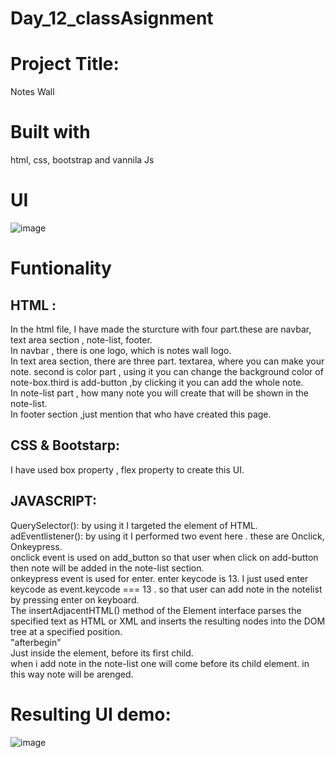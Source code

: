 # Day_12_classAsignment
# Project Title:
Notes Wall
# Built with
html, css, bootstrap and vannila Js
# UI
![image](https://github.com/Animesh5106/Day_12_classAsignment/assets/70014233/f70773d6-67ac-448d-b529-e1e867849815)

# Funtionality
## HTML :
In the html file, I have made the sturcture with four part.these are navbar, text area section , note-list, footer.<br> 
In navbar , there is one logo, which is notes wall logo.<br>
In text area section, there are three part. textarea, where you can make your note. second is color part , using it you can change the background color of note-box.third is add-button ,by clicking it you can add the whole note.<br>
In note-list part , how many note you will create that will be shown in the note-list.<br>
In footer section ,just mention that who have created this page.<br>

## CSS & Bootstarp:
I have used box property , flex property to create this UI.

## JAVASCRIPT:
QuerySelector(): by using it I targeted the element of HTML.<br>
adEventlistener(): by using it I performed two event here . these are Onclick, Onkeypress.<br>
onclick event is used on add_button so that user when click on add-button then note will be added in the note-list section. <br>
onkeypress event is used for enter. enter keycode is 13. I just used enter keycode as event.keycode === 13 . so that user can add note in the notelist by pressing enter on keyboard.<br>
The insertAdjacentHTML() method of the Element interface parses the specified text as HTML or XML and inserts the resulting nodes into the DOM tree at a specified position.<br>
"afterbegin"<br>
Just inside the element, before its first child.<br>
when i add note in  the note-list one will come before its child element. in this way note will be arenged.<br>

# Resulting UI demo:
![image](https://github.com/Animesh5106/Day_12_classAsignment/assets/70014233/5e44525b-1f12-42c1-b4ad-eb41de6f933c)




